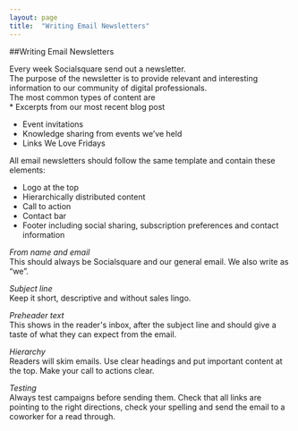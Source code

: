 ```yaml
---
layout: page
title:  "Writing Email Newsletters"
---
```


##Writing Email Newsletters

Every week Socialsquare send out a newsletter.  
The purpose of the newsletter is to provide relevant and interesting information to our community of digital professionals.  
The most common types of content are  
	* Excerpts from our most recent blog post
 * Event invitations
  * Knowledge sharing from events we’ve held
  * Links We Love Fridays

All email newsletters should follow the same template and contain these elements:  
- Logo at the top
- Hierarchically distributed content
- Call to action
- Contact bar
- Footer including social sharing, subscription preferences and contact information

*From name and email*  
This should always be Socialsquare and our general email. We also write as “we”.

*Subject line*  
Keep it short, descriptive and without sales lingo.

*Preheader text*  
This shows in the reader's inbox, after the subject line and should give a taste of what they can expect from the email.

*Hierarchy*  
Readers will skim emails. Use clear headings and put important content at the top. Make your call to actions clear. 

*Testing*  
Always test campaigns before sending them. Check that all links are pointing to the right directions, check your spelling and send the email to a coworker for a read through. 
